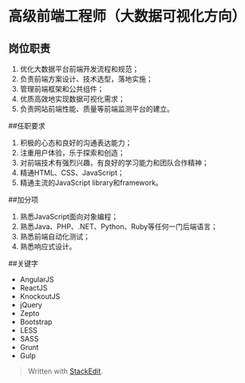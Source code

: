 # 高级前端工程师（大数据可视化方向）
## 岗位职责
1. 优化大数据平台前端开发流程和规范；
2. 负责前端方案设计、技术选型，落地实施；
3. 管理前端框架和公共组件；
4. 优质高效地实现数据可视化需求；
5. 负责网站前端性能、质量等前端监测平台的建立。

##任职要求
1. 积极的心态和良好的沟通表达能力；
2. 注重用户体验，乐于探索和创造；
3. 对前端技术有强烈兴趣，有良好的学习能力和团队合作精神；
3. 精通HTML、CSS、JavaScript；
4. 精通主流的JavaScript library和framework。

##加分项
1. 熟悉JavaScript面向对象编程；
2. 熟悉Java、PHP、.NET、Python、Ruby等任何一门后端语言；
3. 熟悉前端自动化测试；
4. 熟悉响应式设计。

##关键字
* AngularJS
* ReactJS
* KnockoutJS
* jQuery
* Zepto
* Bootstrap
* LESS
* SASS
* Grunt
* Gulp


> Written with [StackEdit](https://stackedit.io/).
